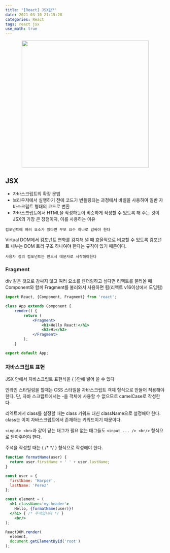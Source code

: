 ```yaml
---
title: "[React] JSX란?"
date: 2021-03-10 21:15:28
categories: React
tags: react jsx
use_math: true
---
```


<p align="center"><img src="https://user-images.githubusercontent.com/67692759/110626820-8ba05800-81e4-11eb-97cb-9c2f45d93455.jpg"  width="400" height="400"></p>

## JSX

- 자바스크립트의 확장 문법
- 브라우저에서 실행하기 전에 코드가 번들링되는 과정에서 바벨을 사용하여 일반 자바스크립트 형태의 코드로 변환
- 자바스크립트에서 HTML을 작성하듯이 비슷하게 작성할 수 있도록 해 주는 것이 JSX의 가장 큰 장점이자, 이를 사용하는 이유

`컴포넌트에 여러 요소가 있다면 부모 요수 하나로 감싸야 한다` 

Virtual DOM에서 컴포넌트 변화를 감지해 낼 때 효율적으로 비교할 수 있도록 컴포넌트 내부는 DOM 트리 구조 하나여야 한다는 규칙이 있기 때문이다.

`사용자 정의 컴포넌트는 반드시 대문자로 시작해야한다`

### Fragment

div 같은 것으로 감싸지 않고 여러 요소를 렌더링하고 싶다면 리액트를 불러올 때 Component와 함께 Fragment를 불러와서 사용하면 됨(리액트 v16이상에서 도입됨)

```jsx
import React, {Component, Fragment} from 'react';

class App extends Component {
	render() {
		return (
			<Fragment>
				<h1>Hello React!</h1>
				<h2>Hi</h2>
			</Fragment>
		);
	}

export default App;
```

### 자바스크립트 표현

JSX 안에서 자바스크립트 표현식을 { }안에 넣어 쓸 수 있다

인라인 스타일링을 할때는 CSS 스타일을 자바스크립트 객체 형식으로 만들어 적용해야 한다. 단, 자바 스크립트에서는 -을 객체에 사용할 수 없으므로 camelCase로 작성한다. 

리엑트에서 class를 설정할 때는 class 키워드 대신 className으로 설정해야 한다. class는 이미 자바스크립트에서 존재하는 키워드이기 때문이다.

`<input> <br>`과 같이 닫는 태그가 필요 없는 태그들도 `<input ... /> <br/>` 형식으로 닫아주어야 한다.

주석을 작성할 때는 { /* */ } 형식으로 작성해야 한다.

```jsx
function formatName(user) {
  return user.firstName + ' ' + user.lastName;
}

const user = {
  firstName: 'Harper',
  lastName: 'Perez'
};

const element = (
  <h1 className='my-header'>
    Hello, {formatName(user)}! 
  </h1> { /* 주석입니다 */ }
	<br/>
);

ReactDOM.render(
  element,
  document.getElementById('root')
);
```

